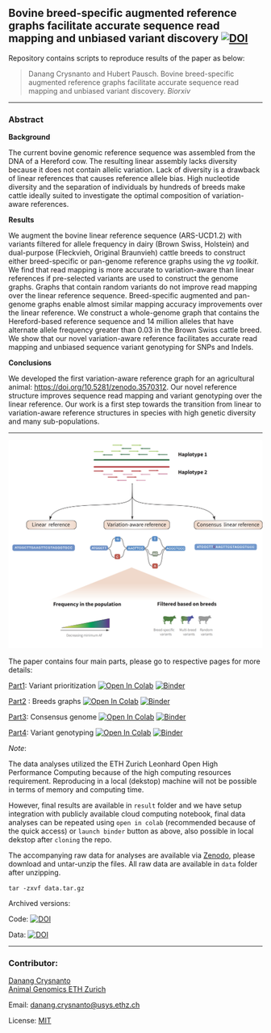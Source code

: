 ## **Bovine breed-specific augmented reference graphs facilitate accurate sequence read mapping and unbiased variant discovery** [![DOI](https://zenodo.org/badge/DOI/10.5281/zenodo.3763286.svg)](https://doi.org/10.5281/zenodo.3763286)



Repository contains scripts to reproduce results of the paper as below:

> Danang Crysnanto and Hubert Pausch. Bovine breed-specific augmented reference graphs facilitate accurate sequence read mapping and unbiased variant discovery. *Biorxiv*

---

### Abstract

**Background**

The current bovine genomic reference sequence was assembled from the DNA of a Hereford cow. The resulting linear assembly lacks diversity because it does not contain allelic variation. Lack of diversity is a drawback of linear references that causes reference allele bias. High nucleotide diversity and the separation of individuals by hundreds of breeds make cattle ideally suited to investigate the optimal composition of variation-aware references.

 

**Results**

We augment the bovine linear reference sequence (ARS-UCD1.2) with variants filtered for allele frequency in dairy (Brown Swiss, Holstein) and dual-purpose (Fleckvieh, Original Braunvieh) cattle breeds to construct either breed-specific or pan-genome reference graphs using the *vg toolkit*. We find that read mapping is more accurate to variation-aware than linear references if pre-selected variants are used to construct the genome graphs. Graphs that contain random variants do not improve read mapping over the linear reference sequence. Breed-specific augmented and pan-genome graphs enable almost similar mapping accuracy improvements over the linear reference. We construct a whole-genome graph that contains the Hereford-based reference sequence and 14 million alleles that have alternate allele frequency greater than 0.03 in the Brown Swiss cattle breed. We show that our novel variation-aware reference facilitates accurate read mapping and unbiased sequence variant genotyping for SNPs and Indels. 



**Conclusions**

We developed the first variation-aware reference graph for an agricultural animal: https://doi.org/10.5281/zenodo.3570312. Our novel reference structure improves sequence read mapping and variant genotyping over the linear reference. Our work is a first step towards the transition from linear to variation-aware reference structures in species with high genetic diversity and many sub-populations.

----



![Illustration of method](methods_fig.png)



The paper contains four main parts, please go to respective pages for more details:

[Part1](part1_varselect): Variant prioritization   [![Open In Colab](https://colab.research.google.com/assets/colab-badge.svg)](https://colab.research.google.com/github/danangcrysnanto/bovine-graphs-mapping/blob/master/part1_varselect/analysis/part1_varselect_colab.ipynb) [![Binder](http://mybinder.org/badge_logo.svg)](https://mybinder.org/v2/gh/danangcrysnanto/bovine-graphs-mapping/master?filepath=part1_varselect/analysis/part1_varselect.ipynb)

[Part2](part2_breedgraphs) : Breeds graphs             [![Open In Colab](https://colab.research.google.com/assets/colab-badge.svg)](https://colab.research.google.com/github/danangcrysnanto/bovine-graphs-mapping/blob/master/part2_breedgraphs/analysis/part2_breedgraphs_colab.ipynb) [![Binder](http://mybinder.org/badge_logo.svg)](https://mybinder.org/v2/gh/danangcrysnanto/bovine-graphs-mapping/master?filepath=part2_breedgraphs/analysis/part2_breedgraphs.ipynb)

[Part3](part3_consensusgenome): Consensus genome     [![Open In Colab](https://colab.research.google.com/assets/colab-badge.svg)](https://colab.research.google.com/github/danangcrysnanto/bovine-graphs-mapping/blob/master/part3_consensusgenome/analysis/part3_consensusgenome_colab.ipynb) [![Binder](http://mybinder.org/badge_logo.svg)](https://mybinder.org/v2/gh/danangcrysnanto/bovine-graphs-mapping/master?filepath=part3_consensusgenome/analysis/part3_consensusgenome.ipynb)

[Part4](part4_variantgenotyping): Variant genotyping      [![Open In Colab](https://colab.research.google.com/assets/colab-badge.svg)](https://colab.research.google.com/github/danangcrysnanto/bovine-graphs-mapping/blob/master/part4_variantgenotyping/analysis/part4_variantgenotyping_colab.ipynb) [![Binder](http://mybinder.org/badge_logo.svg)](https://mybinder.org/v2/gh/danangcrysnanto/bovine-graphs-mapping/master?filepath=part4_variantgenotyping/analysis/part4_variantgenotyping.ipynb)

*Note*: 

The data analyses utilized the ETH Zurich Leonhard Open High Performance Computing because of the high computing resources requirement. Reproducing in a local (dekstop) machine will not be possible in terms of memory and computing time. 

However, final results are available in `result` folder  and we have setup integration with publicly available cloud computing notebook, final data analyses can be repeated using `open in colab` (recommended because of the quick access) or  `launch binder` button as above, also possible in local dekstop after `cloning` the repo. 

The accompanying raw data for analyses are available via [Zenodo](https://doi.org/10.5281/zenodo.3759712), please download and untar-unzip the files. All raw data are available in `data` folder after unzipping. 

```
tar -zxvf data.tar.gz
```

Archived versions:

Code: [![DOI](https://zenodo.org/badge/DOI/10.5281/zenodo.3763286.svg)](https://doi.org/10.5281/zenodo.3763286)

Data: [![DOI](https://zenodo.org/badge/DOI/10.5281/zenodo.3759712.svg)](https://doi.org/10.5281/zenodo.3759712)

----

### Contributor:

[Danang Crysnanto](mailto:danang.crysnanto@usys.ethz.ch)  
[Animal Genomics ETH Zurich](http://www.ag.ethz.ch/)     	

Email: danang.crysnanto@usys.ethz.ch   

License: [MIT](LICENSE)



